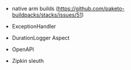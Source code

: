 - native arm builds (https://github.com/paketo-buildpacks/stacks/issues/51)

- ExceptionHandler
- DurationLogger Aspect

- OpenAPI
- Zipkin sleuth
